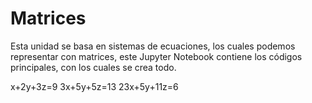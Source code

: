 # Matrices

Esta unidad se basa en sistemas de ecuaciones, los cuales podemos representar con matrices, este Jupyter Notebook contiene los códigos principales, con los cuales se crea todo.

x+2y+3z=9
3x+5y+5z=13
23x+5y+11z=6

